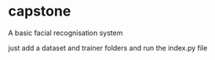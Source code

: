 # capstone
A basic facial recognisation system

just add a dataset and trainer folders and run the index.py file
